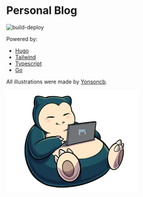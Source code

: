 # Personal Blog

![build-deploy](https://github.com/fourjuaneight/blog/actions/workflows/build-deploy.yml/badge.svg)

Powered by:

- [Hugo](https://gohugo.io)
- [Tailwind](https://tailwindcss.com)
- [Typescript](https://www.typescriptlang.org)
- [Go](https://go.dev)

All illustrations were made by [Yonsoncb](https://www.instagram.com/yonsoncb/).

<img
    width="350"
    src="https://raw.githubusercontent.com/fourjuaneight/blog/master/assets/img/logo.png"
    alt="An illustration of Snorlax sitting on a coach, coding on his laptop."
  />
